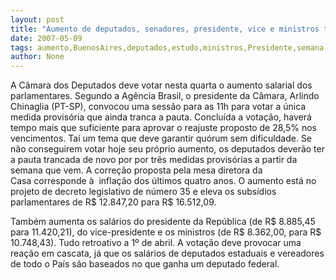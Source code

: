 ```yaml
---
layout: post
title: "Aumento de deputados, senadores, presidente, vice e ministros tem tudo para sair hoje"
date: 2007-05-09
tags: aumento,BuenosAires,deputados,estudo,ministros,Presidente,semana do consumidor
author: None
---
```

A C&acirc;mara dos Deputados deve votar nesta quarta o aumento salarial dos parlamentares. Segundo a Ag&ecirc;ncia Brasil, o presidente da C&acirc;mara,&nbsp;Arlindo Chinaglia (PT-SP),&nbsp;convocou uma sess&atilde;o para as 11h para votar a &uacute;nica medida provis&oacute;ria que ainda tranca a pauta. Conclu&iacute;da a vota&ccedil;&atilde;o, haver&aacute; tempo mais que suficiente para aprovar o reajuste proposto de 28,5%&nbsp;nos vencimentos. Ta&iacute; um tema que deve garantir qu&oacute;rum sem dificuldade.
Se n&atilde;o conseguirem votar hoje seu pr&oacute;prio aumento, os deputados dever&atilde;o ter a pauta trancada de novo por&nbsp;por tr&ecirc;s medidas provis&oacute;rias a partir da semana que vem.
A corre&ccedil;&atilde;o proposta pela mesa diretora da Casa&nbsp;corresponde &agrave;&nbsp;&nbsp;infla&ccedil;&atilde;o dos &uacute;ltimos quatro anos. O aumento&nbsp;est&aacute;&nbsp;no projeto de decreto legislativo de n&uacute;mero 35 e eleva os subs&iacute;dios parlamentares de&nbsp;R$ 12.847,20 para R$ 16.512,09. 

Tamb&eacute;m aumenta os sal&aacute;rios do presidente da Rep&uacute;blica (de R$ 8.885,45 para 11.420,21), do vice-presidente e os ministros (de&nbsp;R$ 8.362,00, para R$ 10.748,43). Tudo retroativo a&nbsp;1&ordm; de abril.
A vota&ccedil;&atilde;o deve provocar uma rea&ccedil;&atilde;o em cascata, j&aacute; que os sal&aacute;rios de deputados estaduais e vereadores de todo o Pa&iacute;s s&atilde;o baseados no que ganha um deputado federal. 